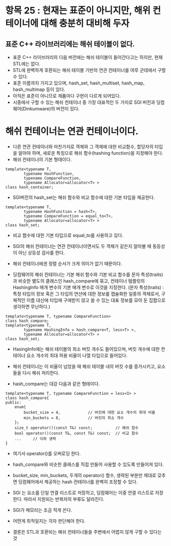 # 항목 25 : 현재는 표준이 아니지만, 해위 컨테이너에 대해 충분히 대비해 두자

## 표준 C++ 라이브러리에는 해쉬 테이블이 없다.
* 표준 C++ 라이브러리의 다음 버전에는 해쉬 테이블이 들어간다고는 하지만, 현재 STL에는 없다.
* STL에 완벽하게 호환되는 해쉬 테이블 기반의 연관 컨테이너를 여루 군데에서 구할 수 있다.
* 표준 이름까지 가지고 있으며, hash_set, hash_multiset, hash_map, hash_multimap 등이 있다.
* 아직은 표준이 아니므로 제품마다 구현이 다르게 되어있다.
* 시중에서 구할 수 있는 해쉬 컨테이너 중 가장 대표적인 두 가지로 SGI 버전과 딩컴웨어(Dinkumware)의 버전이 있다.

# 해쉬 컨테이너는 연관 컨테이너이다.
* 다른 연관 컨테이너와 마찬가지로 객체와 그 객체에 대한 비교함수, 할당자의 타입을 알아야 하며, 새로운 특징으로 해쉬 함수(hashing function)을 지정해야 한다.
* 해쉬 컨테이너의 기본 형태이다.
```
template<typename T,
        typename HashFunction,
        typename CompareFunction,
        typename Allocator=allocator<T> >
class hash_container;
```

* SGI버전의 hash_set는 해쉬 함수와 비교 함수에 대한 기본 타입을 제공한다.
```
template<typename T,
        typename HashFunction = hash<T>,
        typename CompareFunction = equal_to<T>,
        typename Allocator=allocator<T> >
class hash_set;
```
* 비교 함수에 대한 기본 타입으로 equal_to를 사용하고 있다.
* SGI의 해쉬 컨테이너는 연관 컨테이너이면서도 두 객체가 같은지 알아볼 때 동등성이 아닌 상등성 검사를 한다.
* 해쉬 컨테이너에겐 정렬 순서가 크게 의미가 없기 때문이다.

* 딩컴웨어의 해쉬 컨테이너는 기본 해쉬 함수와 기본 비교 함수를 문자 특성(traits)과 비슷한 별도의 클래스인 hash_compare에 묶고, 컨테이너 템플릿의 HashingInfo 매개 변수의 기본 매개 변수로 이것을 지정한다.
(문자 특성(traits) : 특정 타입의 정보 혹은 그 타입의 연산에 대한 정보를 캡슐화한 일종의 객체로서, 구체적인 이름 대신에 타입에 구애받지 않고 쓸 수 있는 대표 정보를 모아 둔 집합으로 생각하면 무난하다.)
```
template<typename T, typename CompareFunction>
class hash_compare;
template<typename T,
        typename HashingInfo = hash_compare<T, less<T> >,
        typename Allocator=allocator<T> >
class hash_set;
```
* HasingInfo에는 해쉬 테이블의 최소 버킷 개수도 들어있으며, 버킷 개수에 대한 컨테이너 요소 개수의 최대 허용 비율이 나열 타입으로 들어있다.
* 해쉬 컨테이너는 이 비율이 넘었을 때 해쉬 테이블 내의 버킷 수를 증가시키고, 요소들을 다시 해쉬 처리한다.

* hash_compare는 대강 다음과 같은 형태이다.
```
template<typename T, typename CompareFunction = less<I> >
class hash_compare{
public:
    enum{
        bucket_size = 4,            // 버킷에 대한 요소 개수의 최대 비율
        min_buckets = 8,            // 버킷의 최소 개수
    };
    size_t operator()(const T&) const;          // 해쉬 함수
    bool operator()(const T&, const T&) const;  // 비교 함수
    ...     // 이하 생략
}
```
* 여기서 operator()를 오버로딩 한다.
* hash_compare와 비슷한 클래스를 직접 만들어 사용할 수 있도록 만들어져 있다.
* bucket_size, min_buckets, 두개의 operator() 함수, 생략된 부분만 제대로 갖추면 딩컴웨어에서 제공하는 hash 컨테이너를 완벽히 조정할 수 있다.

* SGI 는 요소를 단일 연결 리스트로 저장하고, 딩컴웨어는 이중 연결 리스트로 저장한다. 따라서 지원되는 반복자의 부류도 달라진다.
* SGI가 메모리는 조금 적게 쓴다.
* 어떤게 최적일지는 각자 판단해야 한다.

* 결론은 STL과 호환되는 해쉬 컨테이너들을 주변에서 어렵지 않게 구할 수 있다는 것
